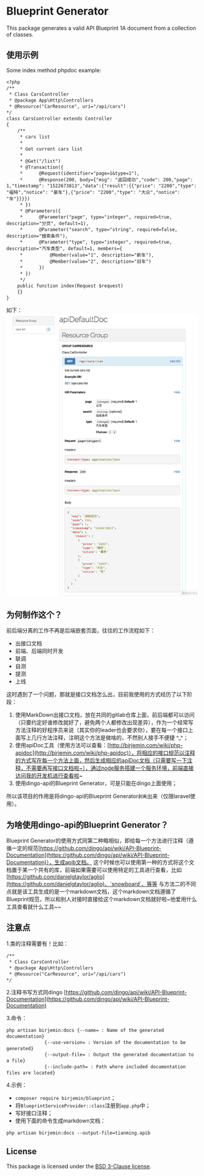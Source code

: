 # Blueprint Generator

This package generates a valid API Blueprint 1A document from a collection of classes.

## 使用示例

Some index method phpdoc example:

```
<?php
/**
 * Class CarsController
 * @package App\Http\Controllers
 * @Resource("CarResource", uri="/api/cars")
*/
class CarsController extends Controller
{
    /**
     * cars list
     *
     * Get current cars list
     *
     * @Get("/list")
     * @Transaction({
     *      @Request(identifier="page=1&type=1"),
     *      @Response(200, body={"msg": "返回成功","code": 200,"page": 1,"timestamp": "1522673813","data":{"result":{{"price": "2200","type": "福特","notice": "豪车"},{"price": "2200","type": "大众","notice": "车"}}}})
     * })
     * @Parameters({
     *      @Parameter("page", type="integer", required=true, description="分页", default=1),
     *      @Parameter("search", type="string", required=false, description="搜索条件"),
     *      @Parameter("type", type="integer", required=true, description="汽车类型", default=1, members={
     *          @Member(value="1", description="新车"),
     *          @Member(value="2", description="旧车")
     *      })
     * })
     */
    public function index(Request $request)
    {}
}
```
如下：
![image/image.jpg](image/image.jpg)

## 为何制作这个？

前后端分离的工作不再是后端嵌套页面，往往的工作流程如下：

* 出接口文档
* 前端、后端同时开发
* 联调
* 自测
* 提测
* 上线

这时遇到了一个问题，那就是接口文档怎么出，目前我使用的方式经历了以下阶段：
1. 使用MarkDown出接口文档，放在共同的gitlab仓库上面，前后端都可以访问（只要约定好谁修改就好了，避免两个人都修改出现差异），作为一个经常写方法注释的好程序员来说（其实你的leader也会要求你），要在每一个接口上面写上几行方法注释，注明这个方法是做啥的，不然别人接手不便捷 ^_^；
2. 使用apiDoc工具（使用方法可以查看：[http://birjemin.com/wiki/php-apidoc](http://birjemin.com/wiki/php-apidoc)），将相应的接口规范以注释的方式写在每一个方法上面，然后生成相应的apiDoc文档（只需要写一下注释，不需要再写接口文档啦~），通过node服务搭建一个服务环境，前端直接访问我的开发机进行查看啦~
3. 使用dingo-api的Blueprint Generator，可是只能在dingo上面使用；

所以该项目的作用是将dingo-api的Blueprint Generator`剥离`出来（仅限laravel使用）。

## 为啥使用dingo-api的Blueprint Generator？
Blueprint Generator的使用方式同第二种略相似，即给每一个方法进行注释（遵循一定的规范[https://github.com/dingo/api/wiki/API-Blueprint-Documentation](https://github.com/dingo/api/wiki/API-Blueprint-Documentation)），生成apib文档。
这个时候也可以使用第一种的方式将这个文档置于某一个共有的库，前端如果需要可以使用特定的工具进行查看，比如[https://github.com/danielgtaylor/aglio](https://github.com/danielgtaylor/aglio)、`snowboard`、等等
与方法二的不同点就是该工具生成的是一个markdown文档，这个markdown文档遵循了Blueprint规范，所以和别人对接时直接给这个markdown文档就好啦~他爱用什么工具查看就什么工具~~

## 注意点

1.类的注释需要有！比如：
```
/**
 * Class CarsController
 * @package App\Http\Controllers
 * @Resource("CarResource", uri="/api/cars")
*/
```

2.注释书写方式同dingo
[https://github.com/dingo/api/wiki/API-Blueprint-Documentation](https://github.com/dingo/api/wiki/API-Blueprint-Documentation)

3.命令：

```
php artisan birjemin:docs {--name= : Name of the generated documentation}
              {--use-version= : Version of the documentation to be generated}
              {--output-file= : Output the generated documentation to a file}
              {--include-path= : Path where included documentation files are located}
```

4.示例：
* `composer require birjemin/blueprint`；
* 将`BlueprintServiceProvider::class`注册到`app.php`中；
* 写好接口注释；
* 使用下面的命令生成markdown文档：

```
php artisan birjemin:docs --output-file=tianming.apib

```

## License

This package is licensed under the [BSD 3-Clause license](http://opensource.org/licenses/BSD-3-Clause).
